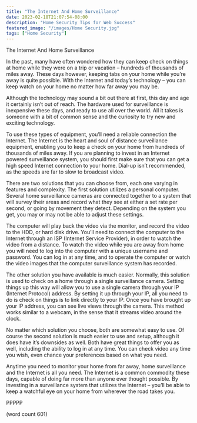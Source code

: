 ```yaml
---
title: "The Internet And Home Surveillance"
date: 2023-02-18T21:07:54-08:00
description: "Home Security Tips for Web Success"
featured_image: "/images/Home Security.jpg"
tags: ["Home Security"]
---
```


The Internet And Home Surveillance

In the past, many have often wondered how they can keep check on things at home while they were on a trip or vacation – hundreds of thousands of miles away.  These days however, keeping tabs on your home while you’re away is quite possible.  With the Internet and today’s technology – you can keep watch on your home no matter how far away you may be.

Although the technology may sound a bit out there at first, this day and age it certainly isn’t out of reach.  The hardware used for surveillance is inexpensive these days, and ready to use all over the world.  All it takes is someone with a bit of common sense and the curiosity to try new and exciting technology.

To use these types of equipment, you’ll need a reliable connection the Internet.  The Internet is the heart and soul of distance surveillance equipment, enabling you to keep a check on your home from hundreds of thousands of miles away.  If you are planning to invest in an Internet powered surveillance system, you should first make sure that you can get a high speed Internet connection to your home.  Dial-up isn’t recommended, as the speeds are far to slow to broadcast video.

There are two solutions that you can choose from, each one varying in features and complexity.  The first solution utilizes a personal computer.  Several home surveillance cameras are connected together to a system that will survey their areas and record what they see at either a set rate per second, or going by movement they detect.  Depending on the system you get, you may or may not be able to adjust these settings.

The computer will play back the video via the monitor, and record the video to the HDD, or hard disk drive.  You’ll need to connect the computer to the Internet through an ISP (Internet Service Provider), in order to watch the video from a distance.  To watch the video while you are away from home you will need to log into the computer with a unique username and password.  You can log in at any time, and to operate the computer or watch the video images that the computer surveillance system has recorded.

The other solution you have available is much easier.  Normally, this solution is used to check on a home through a single surveillance camera.  Setting things up this way will allow you to use a single camera through your IP (Internet Protocol) address.  By setting it up through your IP, all you need to do is check on things is to link directly to your IP.  Once you have brought up your IP address, you can see live views through the camera.  This method works similar to a webcam, in the sense that it streams video around the clock.

No matter which solution you choose, both are somewhat easy to use.  Of course the second solution is much easier to use and setup, although it does have it’s downsides as well.  Both have great things to offer you as well, including the ability to log in at any time.  You can check video any time you wish, even chance your preferences based on what you need.

Anytime you need to monitor your home from far away, home surveillance and the Internet is all you need.  The Internet is a common commodity these days, capable of doing far more than anyone ever thought possible.  By investing in a surveillance system that utilizes the Internet – you’ll be able to keep a watchful eye on your home from wherever the road takes you.

PPPPP

(word count 601)
